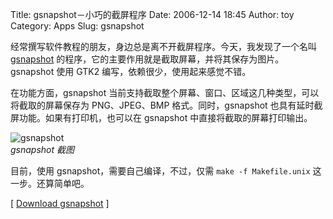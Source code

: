 Title: gsnapshot－小巧的截屏程序
Date: 2006-12-14 18:45
Author: toy
Category: Apps
Slug: gsnapshot

经常撰写软件教程的朋友，身边总是离不开截屏程序。今天，我发现了一个名叫
[gsnapshot](http://www.softcraft.org/gsnapshot/)
的程序，它的主要作用就是截取屏幕，并将其保存为图片。gsnapshot 使用 GTK2
编写，依赖很少，使用起来感觉不错。

在功能方面，gsnapshot
当前支持截取整个屏幕、窗口、区域这几种类型，可以将截取的屏幕保存为
PNG、JPEG、BMP 格式。同时，gsnapshot
也具有延时截屏功能。如果有打印机，也可以在 gsnapshot
中直接将截取的屏幕打印输出。

![gsnapshot](http://i.linuxtoy.org/i/2006/12/gsnapshot.jpg)  
*gsnapshot 截图*

目前，使用 gsnapshot，需要自己编译，不过，仅需 `make -f Makefile.unix`
这一步。还算简单吧。

[ [Download
gsnapshot](http://www.softcraft.org/gsnapshot/downloads.html) ]
